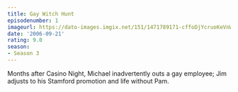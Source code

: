 ```yaml
---
title: Gay Witch Hunt
episodenumber: 1
imageurl: https://dato-images.imgix.net/151/1471789171-cffoDjYcruoKeVnWYawicpntM6y.jpg?ixlib=rb-1.1.0&ch=DPR%2CWidth&auto=compress%2Cformat
date: '2006-09-21'
rating: 9.0
season:
- Season 3
---
```


Months after Casino Night, Michael inadvertently outs a gay employee; Jim adjusts to his Stamford promotion and life without Pam.